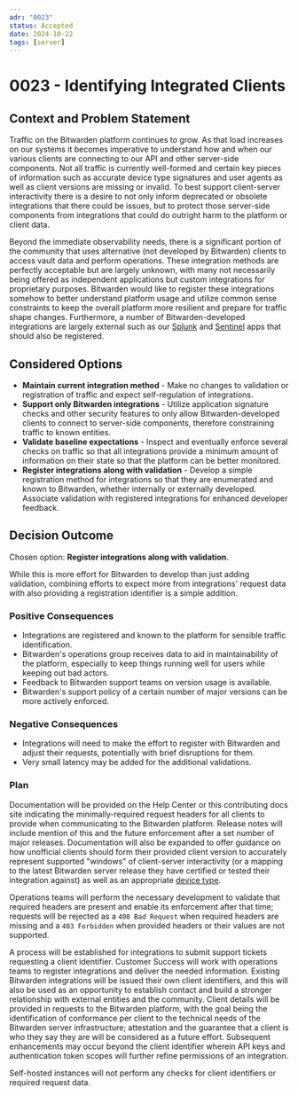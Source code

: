 ```yaml
---
adr: "0023"
status: Accepted
date: 2024-10-22
tags: [server]
---
```


# 0023 - Identifying Integrated Clients

<AdrTable frontMatter={frontMatter}></AdrTable>

## Context and Problem Statement

Traffic on the Bitwarden platform continues to grow. As that load increases on our systems it
becomes imperative to understand how and when our various clients are connecting to our API and
other server-side components. Not all traffic is currently well-formed and certain key pieces of
information such as accurate device type signatures and user agents as well as client versions are
missing or invalid. To best support client-server interactivity there is a desire to not only inform
deprecated or obsolete integrations that there could be issues, but to protect those server-side
components from integrations that could do outright harm to the platform or client data.

Beyond the immediate observability needs, there is a significant portion of the community that uses
alternative (not developed by Bitwarden) clients to access vault data and perform operations. These
integration methods are perfectly acceptable but are largely unknown, with many not necessarily
being offered as independent applications but custom integrations for proprietary purposes.
Bitwarden would like to register these integrations somehow to better understand platform usage and
utilize common sense constraints to keep the overall platform more resilient and prepare for traffic
shape changes. Furthermore, a number of Bitwarden-developed integrations are largely external such
as our [Splunk][splunk] and [Sentinel][sentinel] apps that should also be registered.

## Considered Options

- **Maintain current integration method** - Make no changes to validation or registration of traffic
  and expect self-regulation of integrations.
- **Support only Bitwarden integrations** - Utilize application signature checks and other security
  features to only allow Bitwarden-developed clients to connect to server-side components, therefore
  constraining traffic to known entities.
- **Validate baseline expectations** - Inspect and eventually enforce several checks on traffic so
  that all integrations provide a minimum amount of information on their state so that the platform
  can be better monitored.
- **Register integrations along with validation** - Develop a simple registration method for
  integrations so that they are enumerated and known to Bitwarden, whether internally or externally
  developed. Associate validation with registered integrations for enhanced developer feedback.

## Decision Outcome

Chosen option: **Register integrations along with validation**.

While this is more effort for Bitwarden to develop than just adding validation, combining efforts to
expect more from integrations' request data with also providing a registration identifier is a
simple addition.

### Positive Consequences

- Integrations are registered and known to the platform for sensible traffic identification.
- Bitwarden's operations group receives data to aid in maintainability of the platform, especially
  to keep things running well for users while keeping out bad actors.
- Feedback to Bitwarden support teams on version usage is available.
- Bitwarden's support policy of a certain number of major versions can be more actively enforced.

### Negative Consequences

- Integrations will need to make the effort to register with Bitwarden and adjust their requests,
  potentially with brief disruptions for them.
- Very small latency may be added for the additional validations.

### Plan

Documentation will be provided on the Help Center or this contributing docs site indicating the
minimally-required request headers for all clients to provide when communicating to the Bitwarden
platform. Release notes will include mention of this and the future enforcement after a set number
of major releases. Documentation will also be expanded to offer guidance on how unofficial clients
should form their provided client version to accurately represent supported "windows" of
client-server interactivity (or a mapping to the latest Bitwarden server release they have certified
or tested their integration against) as well as an appropriate [device type][devicetypes].

Operations teams will perform the necessary development to validate that required headers are
present and enable its enforcement after that time; requests will be rejected as a `400 Bad Request`
when required headers are missing and a `403 Forbidden` when provided headers or their values are
not supported.

A process will be established for integrations to submit support tickets requesting a client
identifier. Customer Success will work with operations teams to register integrations and deliver
the needed information. Existing Bitwarden integrations will be issued their own client identifiers,
and this will also be used as an opportunity to establish contact and build a stronger relationship
with external entities and the community. Client details will be provided in requests to the
Bitwarden platform, with the goal being the identification of conformance per client to the
technical needs of the Bitwarden server infrastructure; attestation and the guarantee that a client
is who they say they are will be considered as a future effort. Subsequent enhancements may occur
beyond the client identifier wherein API keys and authentication token scopes will further refine
permissions of an integration.

Self-hosted instances will not perform any checks for client identifiers or required request data.

[splunk]: https://bitwarden.com/help/splunk-siem/
[sentinel]: https://bitwarden.com/help/microsoft-sentinel-siem/
[devicetypes]: https://github.com/bitwarden/server/blob/main/src/Core/Enums/DeviceType.cs
